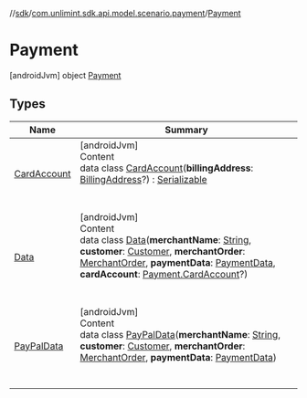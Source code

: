 //[sdk](../../../index.md)/[com.unlimint.sdk.api.model.scenario.payment](../index.md)/[Payment](index.md)



# Payment  
 [androidJvm] object [Payment](index.md)   


## Types  
  
|  Name |  Summary | 
|---|---|
| <a name="com.unlimint.sdk.api.model.scenario.payment/Payment.CardAccount///PointingToDeclaration/"></a>[CardAccount](-card-account/index.md)| <a name="com.unlimint.sdk.api.model.scenario.payment/Payment.CardAccount///PointingToDeclaration/"></a>[androidJvm]  <br>Content  <br>data class [CardAccount](-card-account/index.md)(**billingAddress**: [BillingAddress](../../com.unlimint.sdk.api.model/-billing-address/index.md)?) : [Serializable](https://developer.android.com/reference/kotlin/java/io/Serializable.html)  <br><br><br>|
| <a name="com.unlimint.sdk.api.model.scenario.payment/Payment.Data///PointingToDeclaration/"></a>[Data](-data/index.md)| <a name="com.unlimint.sdk.api.model.scenario.payment/Payment.Data///PointingToDeclaration/"></a>[androidJvm]  <br>Content  <br>data class [Data](-data/index.md)(**merchantName**: [String](https://kotlinlang.org/api/latest/jvm/stdlib/kotlin/-string/index.html), **customer**: [Customer](../../com.unlimint.sdk.api.model/-customer/index.md), **merchantOrder**: [MerchantOrder](../../com.unlimint.sdk.api.model/-merchant-order/index.md), **paymentData**: [PaymentData](../-payment-data/index.md), **cardAccount**: [Payment.CardAccount](-card-account/index.md)?)  <br><br><br>|
| <a name="com.unlimint.sdk.api.model.scenario.payment/Payment.PayPalData///PointingToDeclaration/"></a>[PayPalData](-pay-pal-data/index.md)| <a name="com.unlimint.sdk.api.model.scenario.payment/Payment.PayPalData///PointingToDeclaration/"></a>[androidJvm]  <br>Content  <br>data class [PayPalData](-pay-pal-data/index.md)(**merchantName**: [String](https://kotlinlang.org/api/latest/jvm/stdlib/kotlin/-string/index.html), **customer**: [Customer](../../com.unlimint.sdk.api.model/-customer/index.md), **merchantOrder**: [MerchantOrder](../../com.unlimint.sdk.api.model/-merchant-order/index.md), **paymentData**: [PaymentData](../-payment-data/index.md))  <br><br><br>|

